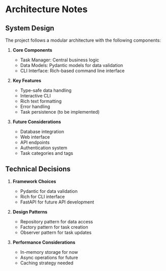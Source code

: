 # Architecture Notes

## System Design

The project follows a modular architecture with the following components:

1. **Core Components**
   - Task Manager: Central business logic
   - Data Models: Pydantic models for data validation
   - CLI Interface: Rich-based command line interface

2. **Key Features**
   - Type-safe data handling
   - Interactive CLI
   - Rich text formatting
   - Error handling
   - Task persistence (to be implemented)

3. **Future Considerations**
   - Database integration
   - Web interface
   - API endpoints
   - Authentication system
   - Task categories and tags

## Technical Decisions

1. **Framework Choices**
   - Pydantic for data validation
   - Rich for CLI interface
   - FastAPI for future API development

2. **Design Patterns**
   - Repository pattern for data access
   - Factory pattern for task creation
   - Observer pattern for task updates

3. **Performance Considerations**
   - In-memory storage for now
   - Async operations for future
   - Caching strategy needed 